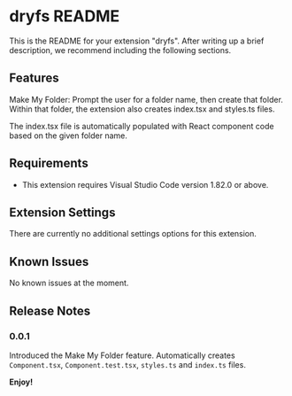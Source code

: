 # dryfs README

This is the README for your extension "dryfs". After writing up a brief description, we recommend including the following sections.

## Features

Make My Folder: Prompt the user for a folder name, then create that folder. Within that folder, the extension also creates index.tsx and styles.ts files.

The index.tsx file is automatically populated with React component code based on the given folder name.

## Requirements

- This extension requires Visual Studio Code version 1.82.0 or above.

## Extension Settings

There are currently no additional settings options for this extension.

## Known Issues

No known issues at the moment.

## Release Notes

### 0.0.1

Introduced the Make My Folder feature.
Automatically creates `Component.tsx`, `Component.test.tsx`, `styles.ts` and `index.ts` files.

**Enjoy!**
